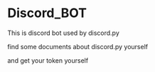 # Discord_BOT

This is discord bot used by discord.py

find some documents about discord.py yourself

and get your token yourself
